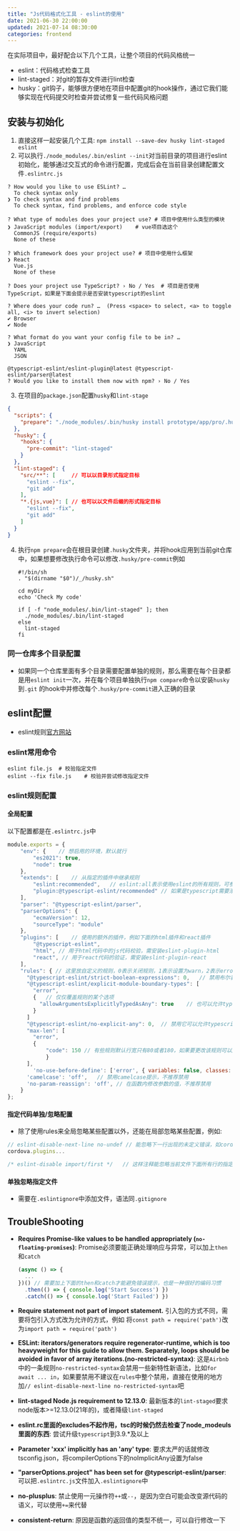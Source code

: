 ```yaml
---
title: "Js代码格式化工具 - eslint的使用"
date: 2021-06-30 22:00:00
updated: 2021-07-14 08:30:00
categories: frontend
---
```


在实际项目中，最好配合以下几个工具，让整个项目的代码风格统一

- eslint：代码格式检查工具
- lint-staged：对git的暂存文件进行lint检查
- husky：git钩子，能够很方便地在项目中配置git的hook操作，通过它我们能够实现在代码提交时检查并尝试修复一些代码风格问题

## 安装与初始化

1. 直接这样一起安装几个工具: `npm install --save-dev husky lint-staged eslint`
2. 可以执行`./node_modules/.bin/eslint --init`对当前目录的项目进行eslint初始化，能够通过交互式的命令进行配置，完成后会在当前目录创建配置文件`.eslintrc.js`

<!--more-->


```shell
? How would you like to use ESLint? …
  To check syntax only
❯ To check syntax and find problems
  To check syntax, find problems, and enforce code style
  
? What type of modules does your project use? # 项目中使用什么类型的模块
❯ JavaScript modules (import/export)	# vue项目选这个
  CommonJS (require/exports)
  None of these
  
? Which framework does your project use? # 项目中使用什么框架
❯ React
  Vue.js
  None of these
  
? Does your project use TypeScript? › No / Yes	# 项目是否使用TypeScript，如果是下面会提示是否安装typescript的eslint

? Where does your code run? …  (Press <space> to select, <a> to toggle all, <i> to invert selection)
✔ Browser
✔ Node

? What format do you want your config file to be in? …
❯ JavaScript
  YAML
  JSON
  
@typescript-eslint/eslint-plugin@latest @typescript-eslint/parser@latest
? Would you like to install them now with npm? › No / Yes
```

3. 在项目的`package.json`配置`husky`和`lint-stage`

```json
{
  "scripts": {
    "prepare": "./node_modules/.bin/husky install prototype/app/pro/.husky"	// 这样安装以后能够自动安装husky到.git的hook中
  },
  "husky": {
    "hooks": {
      "pre-commit": "lint-staged"
    }
  },
  "lint-staged": {
    "src/**": [		// 可以以目录形式指定目标
      "eslint --fix",
      "git add"
    ],
    "*.{js,vue}": [	// 也可以以文件后缀的形式指定目标
      "eslint --fix",
      "git add"
    ]
  }
}
```

4. 执行`npm prepare`会在根目录创建`.husky`文件夹，并将hook应用到当前git仓库中，如果想要修改执行命令可以修改`.husky/pre-commit`例如

   ```shell
   #!/bin/sh
   . "$(dirname "$0")/_/husky.sh"
   
   cd myDir
   echo 'Check My code'
   
   if [ -f "node_modules/.bin/lint-staged" ]; then
     ./node_modules/.bin/lint-staged
   else
     lint-staged
   fi
   ```

### 同一仓库多个目录配置

- 如果同一个仓库里面有多个目录需要配置单独的规则，那么需要在每个目录都是用`eslint init`一次，并在每个项目单独执行`npm compare`命令以安装`husky`到`.git` 的hook中并修改每个`.husky/pre-commit`进入正确的目录

## eslint配置

- eslint规则[官方网站](https://cn.eslint.org/)

### eslint常用命令

```shell
eslint file.js	# 校验指定文件
eslint --fix file.js	# 校验并尝试修改指定文件
```

### eslint规则配置

#### 全局配置

 以下配置都是在`.eslintrc.js`中

```javascript
module.exports = {
    "env": {	// 想启用的环境，默认就行
        "es2021": true,
        "node": true
    },
    "extends": [	// 从指定的插件中继承规则
        "eslint:recommended",	// eslint:all表示使用eslint的所有规则，可参考http://eslint.cn/docs/rules/，"eslint:recommended"表示使用eslint所有规则里面打勾的规则，"standard"表示使用standard的规则(需要先npm install standard --save-dev)，参考https://standardjs.com/rules-zhcn.html#javascript-standard-style。除了standard，还有Airbnb风格，但我比较习惯standard
        "plugin:@typescript-eslint/recommended"	// 如果是typescript需要添加这个插件
    ],
    "parser": "@typescript-eslint/parser",
    "parserOptions": {
        "ecmaVersion": 12,
        "sourceType": "module"
    },
    "plugins": [	// 使用的额外的插件，例如下面的html插件和react插件
        "@typescript-eslint",
      	"html", // 用于html代码中的js代码校验，需安装eslint-plugin-html
      	"react", // 用于react代码的验证，需安装eslint-plugin-react
    ],
    "rules": { // 这里放自定义的规则，0表示关闭规则，1表示设置为warn，2表示error
      "@typescript-eslint/strict-boolean-expressions": 0, 	// 禁用布尔表达式中的严格类型判断，本来if(value)即使value为true或者为对象时都可以，但是如果这个规则为1，那么只能为true，必须单独处理null或者空字符串等情况，特别麻烦
      "@typescript-eslint/explicit-module-boundary-types": [
        "error",
        {	// 仅仅覆盖规则的某个选项
          "allowArgumentsExplicitlyTypedAsAny": true	// 也可以允许typescript中使用any来声明函数参数
        }
      ]
      "@typescript-eslint/no-explicit-any": 0,	// 禁用它可以允许typescript中使用any来声明类型
      "max-len": [
      	"error",
      	{
      		"code": 150	// 有些规则默认行宽只有80或者180，如果要更改该规则可以这样做
   	 		}
      ],
  		'no-use-before-define': ['error', { variables: false, classes: false, functions: false }],	// 函数或方法或类的定义在使用的后面，如果要禁用可以这样做，一般不建议这样做
      'camelcase': 'off',	// 禁用camelcase提示，不推荐禁用
      'no-param-reassign': 'off', // 在函数内修改参数的值，不推荐禁用
    }
};
```

#### 指定代码单独/忽略配置

- 除了使用rules来全局忽略某些配置以外，还能在局部忽略某些配置，例如: 

```javascript
// eslint-disable-next-line no-undef // 能忽略下一行出现的未定义错误，如cordova
cordova.plugins...

/* eslint-disable import/first */	// 这样注释能忽略当前文件下面所有行的指定的错误，这里是忽略import/first错误
```

#### 单独忽略指定文件

- 需要在`.eslintignore`中添加文件，语法同`.gitignore`

## TroubleShooting

- **Requires Promise-like values to be handled appropriately (`no-floating-promises`)**: Promise必须要能正确处理响应与异常，可以加上`then`和`catch`

  ```javascript
  (async () => {
    ...
  })() // 需要加上下面的then和catch才能避免错误提示，也是一种很好的编码习惯
    .then(() => { console.log('Start Success') })
    .catch(() => { console.log('Start Failed') })
  ```

- **Require statement not part of import statement.** 引入包的方式不同，需要将包引入方式改为允许的方式，例如
  将`const path = require('path')`改为`import path = require('path')`
  
- **ESLint: iterators/generators require regenerator-runtime, which is too heavyweight for this guide to allow them. Separately, loops should be avoided in favor of array iterations.(no-restricted-syntax)**: 这是`Airbnb`中的一条规则`no-restricted-syntax`会禁用一些新特性新语法，比如`for await ... in`，如果要禁用不建议在`rules`中整个禁用，直接在使用的地方加`// eslint-disable-next-line no-restricted-syntax`吧

- **lint-staged Node.js requirement to 12.13.0**: 最新版本的`lint-staged`要求node版本>=12.13.0(21年的)，或者降级`lint-staged`

- **eslint.rc里面的excludes不起作用，tsc的时候仍然去检查了node_modeuls里面的东西**: 尝试升级`typescript`到3.9.*及以上

- **Parameter 'xxx' implicitly has an 'any' type**: 要求太严的话就修改tsconfig.json，将compilerOptions下的noImplicitAny设置为false

- **"parserOptions.project" has been set for @typescript-eslint/parser**: 可以把`.eslintrc.js`文件加入`.eslintignore`中

- **no-plusplus**: 禁止使用一元操作符`++`或`--`，是因为空白可能会改变源代码的语义，可以使用`+=`来代替

- **consistent-return**: 原因是函数的返回值的类型不统一，可以自行修改一下

